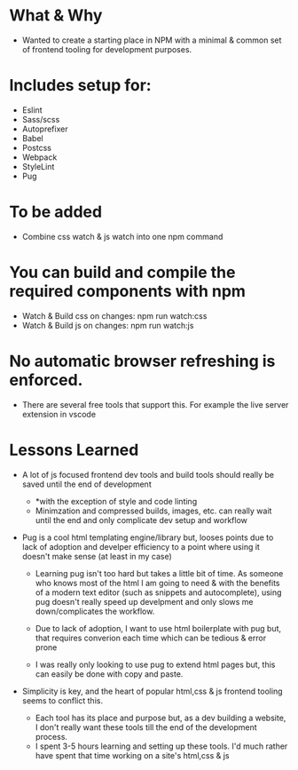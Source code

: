 # What & Why
- Wanted to create a starting place in NPM with a minimal & common set of frontend tooling for development purposes. 

# Includes setup for:
- Eslint
- Sass/scss
- Autoprefixer
- Babel
- Postcss
- Webpack
- StyleLint
- Pug

# To be added
- Combine css watch & js watch into one npm command

# You can build and compile the required components with npm
- Watch & Build css on changes: npm run watch:css
- Watch & Build js on changes: npm run watch:js

# No automatic browser refreshing is enforced.
- There are several free tools that support this. For example the live server extension in vscode

# Lessons Learned
- A lot of js focused frontend dev tools and build tools should really be saved until the end of development
    - *with the exception of style and code linting
    - Minimzation and compressed builds, images, etc. can really wait until the end and only complicate dev setup and workflow

- Pug is a cool html templating engine/library but, looses points due to lack of adoption and develper efficiency to a point where using it doesn't make sense (at least in my case)
    - Learning pug isn't too hard but takes a little bit of time. As someone who knows most of the html I am going to need & with the benefits of a modern text editor (such as snippets and autocomplete), using pug doesn't really speed up develpment and only slows me down/complicates the workflow.
    - Due to lack of adoption, I want to use html boilerplate with pug but, that requires converion each time which can be tedious & error prone 

    - I was really only looking to use pug to extend html pages but, this can easily be done with copy and paste.

- Simplicity is key, and the heart of popular html,css & js frontend tooling seems to conflict this. 
    - Each tool has its place and purpose but, as a dev building a website, I don't really want these tools till the end of the development process.
    - I spent 3-5 hours learning and setting up these tools. I'd much rather have spent that time working on a site's html,css & js

